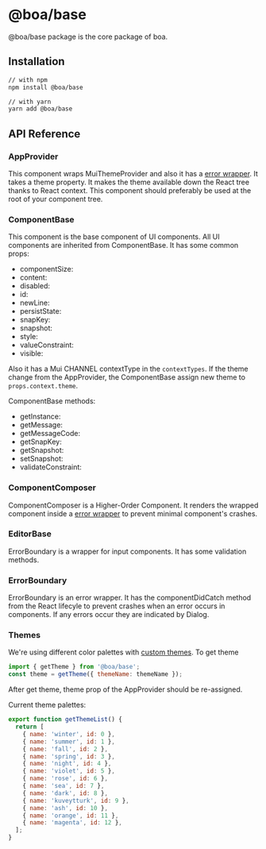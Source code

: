 # @boa/base

@boa/base package is the core package of boa.

## Installation


```sh
// with npm
npm install @boa/base

// with yarn
yarn add @boa/base
```

## API Reference

### AppProvider

This component wraps MuiThemeProvider and also it has a [error wrapper](#ErrorBoundary). It takes a theme property. It makes the theme available down the React tree thanks to React context. This component should preferably be used at the root of your component tree.

### ComponentBase

This component is the base component of UI components. All UI components are inherited from ComponentBase. It has some common props:

- componentSize:
- content:
- disabled:
- id:
- newLine:
- persistState:
- snapKey:
- snapshot:
- style:
- valueConstraint:
- visible:

Also it has a Mui CHANNEL contextType in the ```contextTypes```. If the theme change from the AppProvider, the ComponentBase assign new theme to ```props.context.theme```.

ComponentBase methods:

- getInstance:
- getMessage:
- getMessageCode:
- getSnapKey:
- getSnapshot:
- setSnapshot:
- validateConstraint:

### ComponentComposer

ComponentComposer is a Higher-Order Component. It renders the wrapped component inside a [error wrapper](#ErrorBoundary) to prevent minimal component's crashes.


### EditorBase

ErrorBoundary is a wrapper for input components. It has some validation methods.

### ErrorBoundary

ErrorBoundary is an error wrapper. It has the componentDidCatch method from the React lifecyle to prevent crashes when an error occurs in components. If any errors occur they are indicated by Dialog.

### Themes

We're using different color palettes with [custom themes](packages/base/src/themes). To get theme

```js
import { getTheme } from '@boa/base';
const theme = getTheme({ themeName: themeName });
```

After get theme, theme prop of the AppProvider should be re-assigned.

Current theme palettes:

```js
export function getThemeList() {
  return [
    { name: 'winter', id: 0 },
    { name: 'summer', id: 1 },
    { name: 'fall', id: 2 },
    { name: 'spring', id: 3 },
    { name: 'night', id: 4 },
    { name: 'violet', id: 5 },
    { name: 'rose', id: 6 },
    { name: 'sea', id: 7 },
    { name: 'dark', id: 8 },
    { name: 'kuveytturk', id: 9 },
    { name: 'ash', id: 10 },
    { name: 'orange', id: 11 },
    { name: 'magenta', id: 12 },
  ];
}
```
